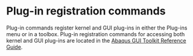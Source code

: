 # Plug-in registration commands

Plug-in commands register kernel and GUI plug-ins in either the Plug-ins menu or in a toolbox. Plug-in registration commands for accessing both kernel and GUI plug-ins are located in the [Abaqus GUI Toolkit Reference Guide](https://help.3ds.com/2022/english/DSSIMULIA_Established/SIMACAEGUIRefHtml/simagui-c-ov.htm?ContextScope=all).